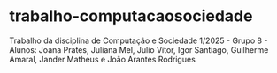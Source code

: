 # trabalho-computacaosociedade
Trabalho da disciplina de Computação e Sociedade 1/2025 - Grupo 8 - Alunos: Joana Prates, Juliana Mel, Julio Vitor, Igor Santiago, Guilherme Amaral, Jander Matheus e João Arantes Rodrigues 
